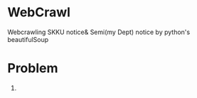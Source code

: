 # WebCrawl
Webcrawling SKKU notice&amp; Semi(my Dept) notice by python's beautifulSoup



# Problem
1.

